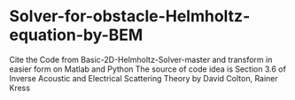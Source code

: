 # Solver-for-obstacle-Helmholtz-equation-by-BEM
Cite the Code from Basic-2D-Helmholtz-Solver-master and transform in easier form on Matlab and Python
The source of code idea is Section 3.6 of Inverse Acoustic and Electrical Scattering Theory by David Colton, Rainer Kress

